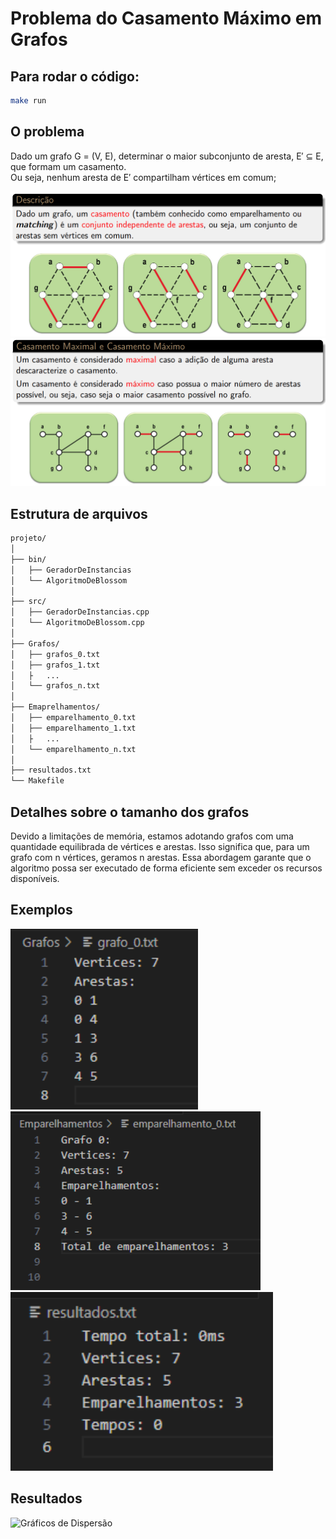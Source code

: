 <!--Hércules Aparecido Teixeira - 18.2.8072-->

# Problema do Casamento Máximo em Grafos

## Para rodar o código:
```bash
make run
```

## O problema

Dado um grafo G = (V, E), determinar o maior subconjunto de aresta, E′ ⊆ E, que formam um casamento. <br>Ou seja, nenhum aresta de E′ compartilham vértices em comum;

![Exemplo de Grafo](imagens/casamento1.png)
![Exemplo de Grafo](imagens/casamento2.png)


## Estrutura de arquivos

```bash
projeto/
│
├── bin/
│   ├── GeradorDeInstancias
│   └── AlgoritmoDeBlossom
│
├── src/
│   ├── GeradorDeInstancias.cpp
│   └── AlgoritmoDeBlossom.cpp
│
├── Grafos/
│   ├── grafos_0.txt
│   ├── grafos_1.txt
│   ├   ...
│   └── grafos_n.txt
│
├── Emaprelhamentos/
│   ├── emparelhamento_0.txt
│   ├── emparelhamento_1.txt
│   ├   ...
│   └── emparelhamento_n.txt
│
├── resultados.txt
└── Makefile
```

## Detalhes sobre o tamanho dos grafos

Devido a limitações de memória, estamos adotando grafos com uma quantidade equilibrada de vértices e arestas. Isso significa que, para um grafo com n vértices, geramos n arestas. Essa abordagem garante que o algoritmo possa ser executado de forma eficiente sem exceder os recursos disponíveis.

## Exemplos

<img src="imagens/grafo_exemplo.png" alt="Grafo Exemplo" width="300" />
<img src="imagens/emparelhamento_exemplo.png" alt="Emparelhamento Exemplo" width="400" />
<img src="imagens/resultados_exemplo.png" alt="Resultados Exemplo" width="420" />


## Resultados

![Gráficos de Dispersão](imagens/Gráficos_200k.png)